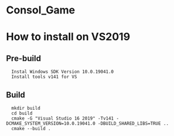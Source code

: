 # Consol_Game


# How to install on VS2019
## Pre-build
      Instal Windows SDK Version 10.0.19041.0
      Install tools v141 for VS
## Build
      mkdir build
      cd build
      cmake -G "Visual Studio 16 2019" -Tv141 -DCMAKE_SYSTEM_VERSION=10.0.19041.0 -DBUILD_SHARED_LIBS=TRUE ..
      cmake --build .
